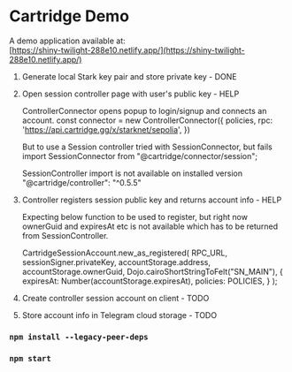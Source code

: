 # Cartridge Demo

A demo application available at:  
[https://shiny-twilight-288e10.netlify.app/](https://shiny-twilight-288e10.netlify.app/)


1. Generate local Stark key pair and store private key  - DONE
2. Open session controller page with user's public key - HELP

    ControllerConnector opens popup to login/signup and connects an account.
    const connector = new ControllerConnector({
        policies,
        rpc: 'https://api.cartridge.gg/x/starknet/sepolia',
    })

    But to use a Session controller tried with SessionConnector, but fails
    import SessionConnector from "@cartridge/connector/session";

    SessionController import is not available on installed version "@cartridge/controller": "^0.5.5"

3. Controller registers session public key and returns account info - HELP

    Expecting below function to be used to register, but right now ownerGuid and expiresAt etc is not available which has to be returned from SessionController.
    
    CartridgeSessionAccount.new_as_registered(
        RPC_URL,
        sessionSigner.privateKey,
        accountStorage.address,
        accountStorage.ownerGuid,
        Dojo.cairoShortStringToFelt("SN_MAIN"),
        {
            expiresAt: Number(accountStorage.expiresAt),
            policies: POLICIES,
        }
        );

4. Create controller session account on client - TODO
5. Store account info in Telegram cloud storage - TODO



### `npm install --legacy-peer-deps`

### `npm start`

